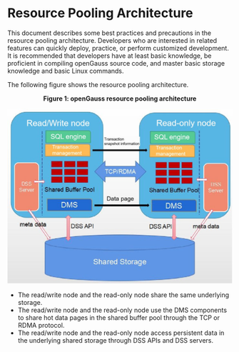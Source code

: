 # Resource Pooling Architecture

This document describes some best practices and precautions in the resource pooling architecture. Developers who are interested in related features can quickly deploy, practice, or perform customized development.
It is recommended that developers have at least basic knowledge, be proficient in compiling openGauss source code, and master basic storage knowledge and basic Linux commands.

The following figure shows the resource pooling architecture.

<p align="center"><b>Figure 1: openGauss resource pooling architecture</b></p>
<div align="center"><img src="figures/shared_storage.JPG"/></div>

- The read/write node and the read-only node share the same underlying storage.
- The read/write node and the read-only node use the DMS components to share hot data pages in the shared buffer pool through the TCP or RDMA protocol.
- The read/write node and the read-only node access persistent data in the underlying shared storage through DSS APIs and DSS servers.
